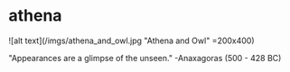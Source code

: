 # athena

![alt text](/imgs/athena_and_owl.jpg "Athena and Owl" =200x400)


"Appearances are a glimpse of the unseen."
-Anaxagoras (500 - 428 BC)



